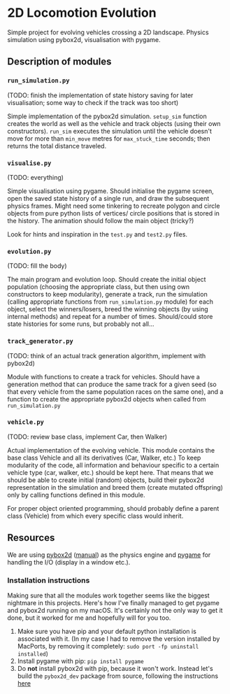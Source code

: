 # 2D Locomotion Evolution

Simple project for evolving vehicles crossing a 2D landscape. Physics simulation using pybox2d, visualisation with pygame.

## Description of modules

### `run_simulation.py`
(TODO: finish the implementation of state history saving for later visualisation; some way to check if the track was too short)

Simple implementation of the pybox2d simulation. `setup_sim` function creates the world as well as
the vehicle and track objects (using their own constructors). `run_sim` executes the simulation until the
vehicle doesn't move for more than `min_move` metres for `max_stuck_time` seconds; then returns the total distance
traveled.


### `visualise.py`

(TODO: everything)

Simple visualisation using pygame. Should initialise the pygame screen, open the saved state history of a single
run, and draw the subsequent physics frames. Might need some tinkering to recreate polygon and circle objects
from pure python lists of vertices/ circle positions that is stored in the history. The animation should follow
the main object (tricky?)

Look for hints and inspiration in the `test.py` and `test2.py` files.


### `evolution.py`

(TODO: fill the body)

The main program and evolution loop. Should create the initial object population (choosing the appropriate class, but then
using own constructors to keep modularity), generate a track, run the simulation (calling appropriate functions from
`run_simulation.py` module) for each object, select the winners/losers, breed the winning objects (by using internal
methods) and repeat for a number of times. Should/could store state histories for some runs, but probably not all...


### `track_generator.py`

(TODO: think of an actual track generation algorithm, implement with pybox2d)

Module with functions to create a track for vehicles. Should have a generation method that can produce the same track
for a given seed (so that every vehicle from the same population races on the same one), and a function to create the
appropriate pybox2d objects when called from `run_simulation.py`


### `vehicle.py`

(TODO: review base class, implement Car, then Walker)

Actual implementation of the evolving vehicle. This module contains the base class Vehicle and all its derivatives (Car, Walker, etc.) To keep modularity of the code, all information and behaviour specific
to a certain vehicle type (car, walker, etc.) should be kept here. That means that we should be able to create initial
(random) objects, build their pybox2d representation in the simulation and breed them (create mutated offspring) only
by calling functions defined in this module.

For proper object oriented programming, should probably define a parent class (Vehicle) from which every specific
class would inherit.


## Resources

We are using [pybox2d](https://github.com/pybox2d/pybox2d) ([manual](https://github.com/pybox2d/pybox2d/wiki/manual)) as the physics engine and [pygame](http://www.pygame.org/lofi.html) for handling the I/O (display in a window etc.).

### Installation instructions

Making sure that all the modules work together seems like the biggest nightmare in this projects. Here's how I've finally managed to get pygame and pybox2d running on my macOS.
It's certainly not the only way to get it done, but it worked for me and hopefully will for you too.

1. Make sure you have pip and your default python installation is associated with it. (In my case I had to remove the version installed by MacPorts, by removing it completely: `sudo port -fp uninstall installed`)
2. Install pygame with pip: `pip install pygame`
3. Do **not** install pybox2d with pip, because it won't work. Instead let's build the `pybox2d_dev` package from source, following the instructions [here](https://github.com/pybox2d/pybox2d/blob/master/INSTALL.md#building-from-source-os-x)
